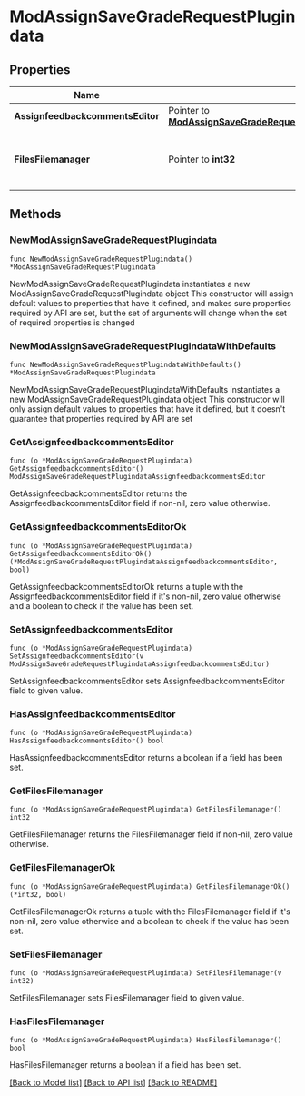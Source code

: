 # ModAssignSaveGradeRequestPlugindata

## Properties

Name | Type | Description | Notes
------------ | ------------- | ------------- | -------------
**AssignfeedbackcommentsEditor** | Pointer to [**ModAssignSaveGradeRequestPlugindataAssignfeedbackcommentsEditor**](ModAssignSaveGradeRequestPlugindataAssignfeedbackcommentsEditor.md) |  | [optional] 
**FilesFilemanager** | Pointer to **int32** | The id of a draft area containing files for this feedback. | [optional] [default to null]

## Methods

### NewModAssignSaveGradeRequestPlugindata

`func NewModAssignSaveGradeRequestPlugindata() *ModAssignSaveGradeRequestPlugindata`

NewModAssignSaveGradeRequestPlugindata instantiates a new ModAssignSaveGradeRequestPlugindata object
This constructor will assign default values to properties that have it defined,
and makes sure properties required by API are set, but the set of arguments
will change when the set of required properties is changed

### NewModAssignSaveGradeRequestPlugindataWithDefaults

`func NewModAssignSaveGradeRequestPlugindataWithDefaults() *ModAssignSaveGradeRequestPlugindata`

NewModAssignSaveGradeRequestPlugindataWithDefaults instantiates a new ModAssignSaveGradeRequestPlugindata object
This constructor will only assign default values to properties that have it defined,
but it doesn't guarantee that properties required by API are set

### GetAssignfeedbackcommentsEditor

`func (o *ModAssignSaveGradeRequestPlugindata) GetAssignfeedbackcommentsEditor() ModAssignSaveGradeRequestPlugindataAssignfeedbackcommentsEditor`

GetAssignfeedbackcommentsEditor returns the AssignfeedbackcommentsEditor field if non-nil, zero value otherwise.

### GetAssignfeedbackcommentsEditorOk

`func (o *ModAssignSaveGradeRequestPlugindata) GetAssignfeedbackcommentsEditorOk() (*ModAssignSaveGradeRequestPlugindataAssignfeedbackcommentsEditor, bool)`

GetAssignfeedbackcommentsEditorOk returns a tuple with the AssignfeedbackcommentsEditor field if it's non-nil, zero value otherwise
and a boolean to check if the value has been set.

### SetAssignfeedbackcommentsEditor

`func (o *ModAssignSaveGradeRequestPlugindata) SetAssignfeedbackcommentsEditor(v ModAssignSaveGradeRequestPlugindataAssignfeedbackcommentsEditor)`

SetAssignfeedbackcommentsEditor sets AssignfeedbackcommentsEditor field to given value.

### HasAssignfeedbackcommentsEditor

`func (o *ModAssignSaveGradeRequestPlugindata) HasAssignfeedbackcommentsEditor() bool`

HasAssignfeedbackcommentsEditor returns a boolean if a field has been set.

### GetFilesFilemanager

`func (o *ModAssignSaveGradeRequestPlugindata) GetFilesFilemanager() int32`

GetFilesFilemanager returns the FilesFilemanager field if non-nil, zero value otherwise.

### GetFilesFilemanagerOk

`func (o *ModAssignSaveGradeRequestPlugindata) GetFilesFilemanagerOk() (*int32, bool)`

GetFilesFilemanagerOk returns a tuple with the FilesFilemanager field if it's non-nil, zero value otherwise
and a boolean to check if the value has been set.

### SetFilesFilemanager

`func (o *ModAssignSaveGradeRequestPlugindata) SetFilesFilemanager(v int32)`

SetFilesFilemanager sets FilesFilemanager field to given value.

### HasFilesFilemanager

`func (o *ModAssignSaveGradeRequestPlugindata) HasFilesFilemanager() bool`

HasFilesFilemanager returns a boolean if a field has been set.


[[Back to Model list]](../README.md#documentation-for-models) [[Back to API list]](../README.md#documentation-for-api-endpoints) [[Back to README]](../README.md)


